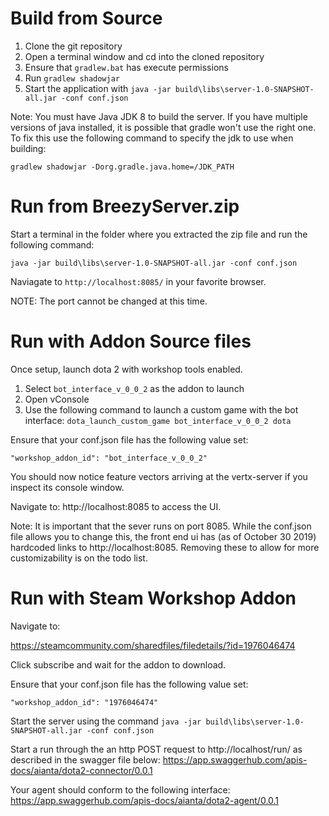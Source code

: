 # Build from Source

1. Clone the git repository
2. Open a terminal window and cd into the cloned repository
3. Ensure that `gradlew.bat` has execute permissions
4. Run `gradlew shadowjar`
5. Start the application with `java -jar build\libs\server-1.0-SNAPSHOT-all.jar -conf conf.json`


Note: You must have Java JDK 8 to build the server. If you have multiple versions of java installed, it is possible that gradle won't use the right one. To fix this use the following command to specify the jdk to use when building:

`gradlew shadowjar -Dorg.gradle.java.home=/JDK_PATH`

# Run from BreezyServer.zip

Start a terminal in the folder where you extracted the zip file and run the following command:

`java -jar build\libs\server-1.0-SNAPSHOT-all.jar -conf conf.json`

Naviagate to `http://localhost:8085/` in your favorite browser. 

NOTE: The port cannot be changed at this time.

# Run with Addon Source files

Once setup, launch dota 2 with workshop tools enabled.

1. Select `bot_interface_v_0_0_2` as the addon to launch
2. Open vConsole
3. Use the following command to launch a custom game with the bot interface:
    `dota_launch_custom_game bot_interface_v_0_0_2 dota`
	
Ensure that your conf.json file has the following value set:

`"workshop_addon_id": "bot_interface_v_0_0_2"`

You should now notice feature vectors arriving at the vertx-server if you inspect its console window.

Navigate to: http://localhost:8085 to access the UI.

Note: It is important that the sever runs on port 8085. While the conf.json file allows you to change this, the front end ui has (as of October 30 2019) hardcoded links to http://localhost:8085. Removing these to allow for more customizability is on the todo list.

# Run with Steam Workshop Addon 

Navigate to:

https://steamcommunity.com/sharedfiles/filedetails/?id=1976046474

Click subscribe and wait for the addon to download.

Ensure that your conf.json file has the following value set:

`"workshop_addon_id": "1976046474"`

Start the server using the command `java -jar build\libs\server-1.0-SNAPSHOT-all.jar -conf conf.json`

Start a run through the an http POST request to http://localhost/run/ as described in the swagger file below:
https://app.swaggerhub.com/apis-docs/aianta/dota2-connector/0.0.1

Your agent should conform to the following interface:
https://app.swaggerhub.com/apis-docs/aianta/dota2-agent/0.0.1

